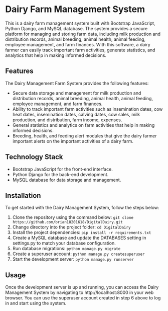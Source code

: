 # Dairy Farm Management System
This is a dairy farm management system built with Bootstrap JavaScript, Python Django, and MySQL database. The system provides a secure platform for managing and storing farm data, including milk production and distribution records, animal breeding, animal health, animal feeding, employee management, and farm finances. With this software, a dairy farmer can easily track important farm activities, generate statistics, and analytics that help in making informed decisions.
## Features
The Dairy Management Farm System provides the following features:

* Secure data storage and management for milk production and distribution records, animal breeding, animal health, animal feeding, employee management, and farm finances.
* Ability to track important farm activities such as insemination dates, cow heat dates, insemination dates, calving dates, cow sales, milk production, and distribution, farm income, expenses.
* General statistics and analytics on farm activities that help in making informed decisions.
* Breeding, health, and feeding alert modules that give the dairy farmer important alerts on the important activities of a dairy farm.
## Technology Stack

+ Bootstrap JavaScript for the front-end interface.
+ Python Django for the back-end development.
+ MySQL database for data storage and management.

## Installation
To get started with the Dairy Management System, follow the steps below:
1. Clone the repository using the command below:
`git clone https://github.com/brian18201618/DigitalDairy.git`
2. Change directory into the project folder:
`cd DigitalDairy`
3. Install the project dependencies:
`pip install -r requirements.txt`
4. Create a MySQL database and update the DATABASES setting in settings.py to match your database configuration.
5. Run database migrations:
`python manage.py migrate`
6. Create a superuser account:
`python manage.py createsuperuser`
7. Start the development server:
`python manage.py runserver`

## Usage
Once the development server is up and running, you can access the Dairy Management System by navigating to http://localhost:8000 in your web browser. You can use the superuser account created in step 6 above to log in and start using the system.

